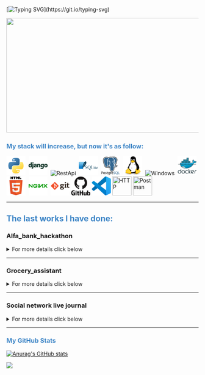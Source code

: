 [![Typing SVG](https://readme-typing-svg.herokuapp.com?color=3d85c6&lines=I'm+Denis.+Study+and+like+Python.)](https://git.io/typing-svg)

<div align="center">
  <img src="https://media.giphy.com/media/dWesBcTLavkZuG35MI/giphy.gif" width="600" height="300"/>
</div>

<h3><span style="color: #3d85c6"> My stack will increase, but now it's as follow:</span></h3>

<div>
  <img src="https://github.com/devicons/devicon/blob/master/icons/python/python-original.svg" title="Python" alt="Python" width="50" height="50"/>&nbsp;  
  <img src="https://github.com/devicons/devicon/blob/master/icons/django/django-plain-wordmark.svg" title="Django" alt="Django" width="50" height="50"/>&nbsp;
  <img src="https://user-images.githubusercontent.com/25181517/192107858-fe19f043-c502-4009-8c47-476fc89718ad.png" title="RestApi" alt="RestApi" width="50" height="50"/>&nbsp;
  <img src="https://github.com/devicons/devicon/blob/master/icons/sqlite/sqlite-original-wordmark.svg" title="Sqlite" alt="Sqlite" width="50" height="50"/>&nbsp;  
  <img src="https://github.com/devicons/devicon/blob/master/icons/postgresql/postgresql-original-wordmark.svg" title="Postgresql" alt="Postgresql" width="50" height="50"/>&nbsp;
  <img src="https://github.com/devicons/devicon/blob/master/icons/linux/linux-original.svg" title="Linux" alt="Linux" width="50" height="50"/>&nbsp;
  <img src="https://user-images.githubusercontent.com/25181517/186884150-05e9ff6d-340e-4802-9533-2c3f02363ee3.png" title="Windows" alt="Windows" width="50" height="50"/>&nbsp;
  <img src="https://github.com/devicons/devicon/blob/master/icons/docker/docker-original-wordmark.svg" title="Docker" alt="Docker" width="50" height="50"/>&nbsp;
  <img src="https://github.com/devicons/devicon/blob/master/icons/html5/html5-original-wordmark.svg" title="HTML5" alt="HTML" width="50" height="50"/>&nbsp;
  <img src="https://github.com/devicons/devicon/blob/master/icons/nginx/nginx-original.svg" title="Nginx" alt="Nginx" width="50" height="50"/>&nbsp;
  <img src="https://github.com/devicons/devicon/blob/master/icons/git/git-original-wordmark.svg" title="Git" **alt="Git" width="50" height="50"/>
  <img src="https://github.com/devicons/devicon/blob/master/icons/github/github-original-wordmark.svg" title="GitHub" **alt="GitHub" width="50" height="50"/>
  <img src="https://github.com/devicons/devicon/blob/master/icons/vscode/vscode-original.svg" title="VSCode" **alt="VSCode" width="50" height="50"/>
  <img src="https://user-images.githubusercontent.com/25181517/192107854-765620d7-f909-4953-a6da-36e1ef69eea6.png" title="HTTP" **alt="HTTP" width="50" height="50"/>
  <img src="https://user-images.githubusercontent.com/25181517/192109061-e138ca71-337c-4019-8d42-4792fdaa7128.png" title="Postman" **alt="Postman" width="50" height="50"/>
</div>

---

<h2><span style="color: #3d85c6"> The last works I have done:</span></h2>

<h3>Alfa_bank_hackathon</font></h3>
<p>
<details>
<summary>For more details click below</summary>
The project was developed by a cross-platform team.
The main task that has been solved in this project is to create a service within which employees can draw up an IPR (individual development plans), view it and validate the fulfillment of goals.
  
![Alfa_bank_hackathon](https://github.com/Den2605/Den2605/assets/123579969/1a3daea6-c76d-4ced-8106-473941e51f39)

<a href="https://github.com/Den2605/alfa_bank_hackathon">Project on git</a>
</details>
</p>

---
<h3>Grocery_assistant</font></h3>
<p>
<details>
<summary>For more details click below</summary>
The Grocery Assistant app is a website where users will publish recipes, add other people's recipes to favorites and subscribe to publications by other authors.

![Grocery_assistant](https://github.com/Den2605/Den2605/assets/123579969/0dcc2f54-dc1f-44be-8f33-87157d297fe1)

<a href="http://github.com/Den2605/grocery_assistant">Project on git</a>
</details>
</p>

---

<h3>Social network live journal</font></h3>
<p>
<details>
<summary>For more details click below</summary>
You can create your diary, read others', follow authors and enjoy there publications on subscription page.

![Social_network](https://github.com/Den2605/Den2605/assets/123579969/9097a073-09a8-4ff2-b2ce-e4571c2ef3d7)

<a href="http://github.com/Den2605/hw05_final">Project on git</a>
</details>
</p>

---


<h3><span style="color: #3d85c6"> My GitHub Stats</span></h3>

[![Anurag's GitHub stats](https://github-readme-stats.vercel.app/api/?username=Den2605)](https://github.com/anuraghazra/github-readme-stats)


![](https://komarev.com/ghpvc/?username=Den2605&style=flat-square)
